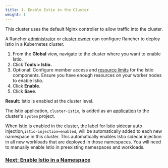 ```yaml
---
title: 1. Enable Istio in the Cluster
weight: 1
---
```


This cluster uses the default Nginx controller to allow traffic into the cluster.

A Rancher [administrator]({{<baseurl>}}/rancher/v2.x/en/admin-settings/rbac/global-permissions/) or [cluster owner]({{<baseurl>}}/rancher/v2.x/en/admin-settings/rbac/cluster-project-roles/#cluster-roles) can configure Rancher to deploy Istio in a Kubernetes cluster.

1. From the **Global** view, navigate to the cluster where you want to enable Istio.
1. Click **Tools > Istio.**
1. Optional: Configure member access and [resource limits]({{<baseurl>}}/rancher/v2.x/en/cluster-admin/tools/istio/resources) for the Istio components. Ensure you have enough resources on your worker nodes to enable Istio.
1. Click **Enable**.
1. Click **Save**.

**Result:** Istio is enabled at the cluster level.

The Istio application, `cluster-istio`, is added as an [application]({{<baseurl>}}/rancher/v2.x/en/catalog/apps/) to the cluster's `system` project.

When Istio is enabled in the cluster, the label for Istio sidecar auto injection,`istio-injection=enabled`, will be automatically added to each new namespace in this cluster. This automatically enables Istio sidecar injection in all new workloads that are deployed in those namespaces. You will need to manually enable Istio in preexisting namespaces and workloads.

### [Next: Enable Istio in a Namespace]({{<baseurl>}}/rancher/v2.x/en/cluster-admin/tools/istio/setup/enable-istio-in-namespace)
